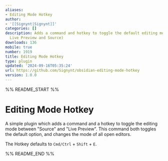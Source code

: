 ```yaml
---
aliases:
- Editing Mode Hotkey
author:
- '[[Signynt|Signynt]]'
categories: []
description: Adds a command and hotkey to toggle the default editing mode (between
  Live Preview and Source)
downloads: 136
mobile: true
number: 1919
title: Editing Mode Hotkey
type: plugin
updated: '2024-09-16T05:35:24'
url: https://github.com/Signynt/obsidian-editing-mode-hotkey
version: 1.0.0
---
```


%% README_START %%

# Editing Mode Hotkey
A simple plugin which adds a command and a hotkey to toggle the editing mode between "Source" and "Live Preview".
This command both toggles the default option, and changes the mode of all open editors.

The Hotkey defaults to `Cmd/Ctrl` + `Shift` + `E`.

%% README_END %%